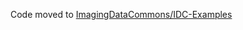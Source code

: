 Code moved to [ImagingDataCommons/IDC-Examples](https://github.com/ImagingDataCommons/IDC-Examples)
